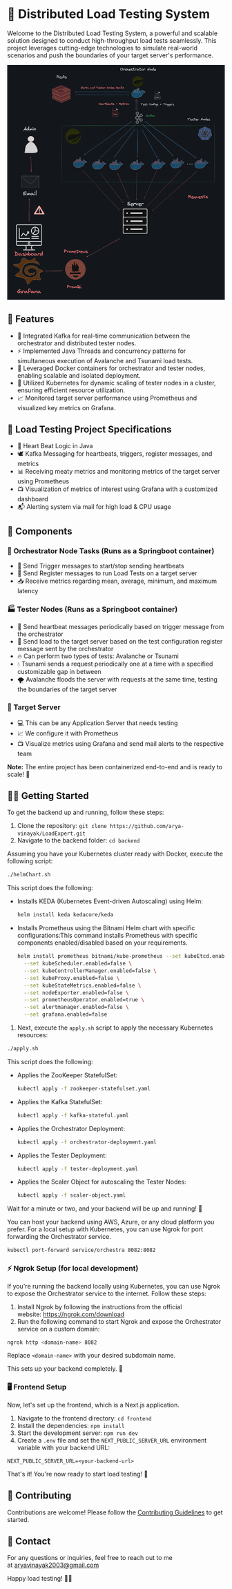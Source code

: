 # 🚀 Distributed Load Testing System

Welcome to the Distributed Load Testing System, a powerful and scalable solution designed to conduct high-throughput load tests seamlessly. This project leverages cutting-edge technologies to simulate real-world scenarios and push the boundaries of your target server's performance.

![Architecture](image.png)



## 🌟 Features

- 🔀 Integrated Kafka for real-time communication between the orchestrator and distributed tester nodes.
- ⚡ Implemented Java Threads and concurrency patterns for simultaneous execution of Avalanche and Tsunami load tests.
- 🐳 Leveraged Docker containers for orchestrator and tester nodes, enabling scalable and isolated deployment.
- 🌊 Utilized Kubernetes for dynamic scaling of tester nodes in a cluster, ensuring efficient resource utilization.
- 📈 Monitored target server performance using Prometheus and visualized key metrics on Grafana.

## 📝 Load Testing Project Specifications

- 💓 Heart Beat Logic in Java
- 🕊️ Kafka Messaging for heartbeats, triggers, register messages, and metrics
- 📊 Receiving meaty metrics and monitoring metrics of the target server using Prometheus
- 📺 Visualization of metrics of interest using Grafana with a customized dashboard
- 📬 Alerting system via mail for high load & CPU usage

## 🧩 Components

### 🎻 Orchestrator Node Tasks (Runs as a Springboot container)

- 🚀 Send Trigger messages to start/stop sending heartbeats
- 📝 Send Register messages to run Load Tests on a target server
- 📥 Receive metrics regarding mean, average, minimum, and maximum latency

### 🏭 Tester Nodes (Runs as a Springboot container)

- 💓 Send heartbeat messages periodically based on trigger message from the orchestrator
- 🌊 Send load to the target server based on the test configuration register message sent by the orchestrator
- 🔥 Can perform two types of tests: Avalanche or Tsunami
- 💧 Tsunami sends a request periodically one at a time with a specified customizable gap in between
- 🌪️ Avalanche floods the server with requests at the same time, testing the boundaries of the target server

### 🎯 Target Server

- 💻 This can be any Application Server that needs testing
- 📈 We configure it with Prometheus
- 📺 Visualize metrics using Grafana and send mail alerts to the respective team

**Note:** The entire project has been containerized end-to-end and is ready to scale! 🚀

## 🏃‍♂️ Getting Started

To get the backend up and running, follow these steps:

1. Clone the repository: `git clone https://github.com/arya-vinayak/LoadExpert.git`
2. Navigate to the backend folder: `cd backend`

Assuming you have your Kubernetes cluster ready with Docker, execute the following script:

```bash
./helmChart.sh

```

This script does the following:

- Installs KEDA (Kubernetes Event-driven Autoscaling) using Helm:
    
    ```bash
    helm install keda kedacore/keda
    
    ```
    
- Installs Prometheus using the Bitnami Helm chart with specific configurations:This command installs Prometheus with specific components enabled/disabled based on your requirements.
    
    ```bash
    helm install prometheus bitnami/kube-prometheus --set kubeEtcd.enabled=false \
      --set kubeScheduler.enabled=false \
      --set kubeControllerManager.enabled=false \
      --set kubeProxy.enabled=false \
      --set kubeStateMetrics.enabled=false \
      --set nodeExporter.enabled=false \
      --set prometheusOperator.enabled=true \
      --set alertmanager.enabled=false \
      --set grafana.enabled=false
    
    ```
    
1. Next, execute the `apply.sh` script to apply the necessary Kubernetes resources:

```bash
./apply.sh

```

This script does the following:

- Applies the ZooKeeper StatefulSet:
    
    ```bash
    kubectl apply -f zookeeper-statefulset.yaml
    
    ```
    
- Applies the Kafka StatefulSet:
    
    ```bash
    kubectl apply -f kafka-stateful.yaml
    
    ```
    
- Applies the Orchestrator Deployment:
    
    ```bash
    kubectl apply -f orchestrator-deployment.yaml
    
    ```
    
- Applies the Tester Deployment:
    
    ```bash
    kubectl apply -f tester-deployment.yaml
    
    ```
    
- Applies the Scaler Object for autoscaling the Tester Nodes:
    
    ```bash
    kubectl apply -f scaler-object.yaml
    
    ```
    

Wait for a minute or two, and your backend will be up and running! 🎉

You can host your backend using AWS, Azure, or any cloud platform you prefer. For a local setup with Kubernetes, you can use Ngrok for port forwarding the Orchestrator service.

```bash
kubectl port-forward service/orchestra 8082:8082

```
### ⚡ Ngrok Setup (for local development)

If you're running the backend locally using Kubernetes, you can use Ngrok to expose the Orchestrator service to the internet. Follow these steps:

1. Install Ngrok by following the instructions from the official website: https://ngrok.com/download
2. Run the following command to start Ngrok and expose the Orchestrator service on a custom domain:

```bash
ngrok http <domain-name> 8082

```

Replace `<domain-name>` with your desired subdomain name.

This sets up your backend completely. 💯

### 🖥️ Frontend Setup

Now, let's set up the frontend, which is a Next.js application.

1. Navigate to the frontend directory: `cd frontend`
2. Install the dependencies: `npm install`
3. Start the development server: `npm run dev`
4. Create a `.env` file and set the `NEXT_PUBLIC_SERVER_URL` environment variable with your backend URL:

```
NEXT_PUBLIC_SERVER_URL=<your-backend-url>

```

That's it! You're now ready to start load testing! 🎉

## 🤝 Contributing

Contributions are welcome! Please follow the [Contributing Guidelines](notion://www.notion.so/CONTRIBUTING.md) to get started.

## 📧 Contact

For any questions or inquiries, feel free to reach out to me at aryavinayak2003@gmail.com

Happy load testing! 🚀🔥